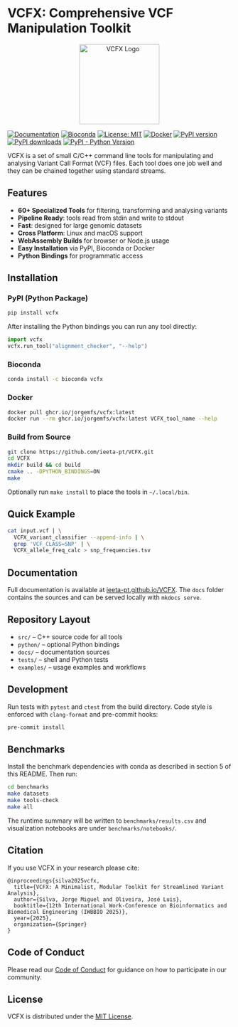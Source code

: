 # VCFX: Comprehensive VCF Manipulation Toolkit

<p align="center">
  <img src="assets/images/VCFX.png" alt="VCFX Logo" width="180"/>
</p>

[![Documentation](https://img.shields.io/badge/docs-GitHub%20Pages-blue)](https://ieeta-pt.github.io/VCFX/)
[![Bioconda](https://img.shields.io/conda/vn/bioconda/vcfx.svg)](https://anaconda.org/bioconda/vcfx)
[![License: MIT](https://img.shields.io/badge/License-MIT-yellow.svg)](https://opensource.org/licenses/MIT)
[![Docker](https://img.shields.io/badge/Docker-GHCR-blue)](https://ieeta-pt.github.io/VCFX/docker/)
[![PyPI version](https://img.shields.io/pypi/v/vcfx.svg)](https://pypi.org/project/vcfx/)
[![PyPI downloads](https://img.shields.io/pypi/dm/vcfx.svg)](https://pypi.org/project/vcfx/)
[![PyPI - Python Version](https://img.shields.io/pypi/pyversions/vcfx.svg)](https://pypi.org/project/vcfx/)

VCFX is a set of small C/C++ command line tools for manipulating and analysing Variant Call Format (VCF) files. Each tool does one job well and they can be chained together using standard streams.

## Features

- **60+ Specialized Tools** for filtering, transforming and analysing variants
- **Pipeline Ready**: tools read from stdin and write to stdout
- **Fast**: designed for large genomic datasets
- **Cross Platform**: Linux and macOS support
- **WebAssembly Builds** for browser or Node.js usage
- **Easy Installation** via PyPI, Bioconda or Docker
- **Python Bindings** for programmatic access

## Installation

### PyPI (Python Package)
```bash
pip install vcfx
```
After installing the Python bindings you can run any tool directly:
```python
import vcfx
vcfx.run_tool("alignment_checker", "--help")
```

### Bioconda
```bash
conda install -c bioconda vcfx
```

### Docker
```bash
docker pull ghcr.io/jorgemfs/vcfx:latest
docker run --rm ghcr.io/jorgemfs/vcfx:latest VCFX_tool_name --help
```

### Build from Source
```bash
git clone https://github.com/ieeta-pt/VCFX.git
cd VCFX
mkdir build && cd build
cmake .. -DPYTHON_BINDINGS=ON
make
```
Optionally run `make install` to place the tools in `~/.local/bin`.

## Quick Example
```bash
cat input.vcf | \
  VCFX_variant_classifier --append-info | \
  grep 'VCF_CLASS=SNP' | \
  VCFX_allele_freq_calc > snp_frequencies.tsv
```

## Documentation

Full documentation is available at [ieeta-pt.github.io/VCFX](https://ieeta-pt.github.io/VCFX/). The `docs` folder contains the sources and can be served locally with `mkdocs serve`.

## Repository Layout

- `src/` – C++ source code for all tools
- `python/` – optional Python bindings
- `docs/` – documentation sources
- `tests/` – shell and Python tests
- `examples/` – usage examples and workflows

## Development

Run tests with `pytest` and `ctest` from the build directory. Code style is enforced with `clang-format` and pre-commit hooks:
```bash
pre-commit install
```

## Benchmarks

Install the benchmark dependencies with conda as described in section 5 of this README. Then run:

```bash
cd benchmarks
make datasets
make tools-check
make all
```

The runtime summary will be written to `benchmarks/results.csv` and visualization notebooks are under `benchmarks/notebooks/`.
## Citation

If you use VCFX in your research please cite:
```
@inproceedings{silva2025vcfx,
  title={VCFX: A Minimalist, Modular Toolkit for Streamlined Variant Analysis},
  author={Silva, Jorge Miguel and Oliveira, José Luis},
  booktitle={12th International Work-Conference on Bioinformatics and Biomedical Engineering (IWBBIO 2025)},
  year={2025},
  organization={Springer}
}
```

## Code of Conduct

Please read our [Code of Conduct](CODE_OF_CONDUCT.md) for guidance on how to
participate in our community.

## License

VCFX is distributed under the [MIT License](LICENSE).
